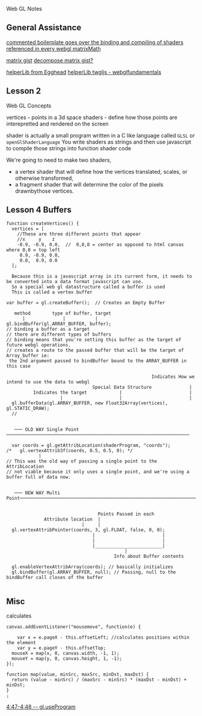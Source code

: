 Web GL Notes
## General Assistance
[commented boilerplate goes over the binding and compiling of shaders referenced in every webgl ](https://webglfundamentals.org/webgl/lessons/webgl-boilerplate.html)
[matrixMath](https://developer.mozilla.org/en-US/docs/Web/API/WebGL_API/Matrix_math_for_the_web)

[matrix gist](https://github.com/start940315/matrix/blob/master/matrix.js)
[decompose matrix gist?](https://github.com/michaelvillar/dynamics.js/blob/master/src/dynamics.coffee#L766-L920)


[helperLib from Egghead](http://glmatrix.net/docs/index.html)
[helperLib twgljs - webglfundamentals](http://twgljs.org/docs/)

## Lesson 2

<!--
██╗     ███████╗███████╗███████╗ ██████╗ ███╗   ██╗    ██████╗               ██████╗  █████╗ ███████╗██╗ ██████╗    ██╗███╗   ██╗███████╗ ██████╗
██║     ██╔════╝██╔════╝██╔════╝██╔═══██╗████╗  ██║    ╚════██╗              ██╔══██╗██╔══██╗██╔════╝██║██╔════╝    ██║████╗  ██║██╔════╝██╔═══██╗
██║     █████╗  ███████╗███████╗██║   ██║██╔██╗ ██║     █████╔╝    █████╗    ██████╔╝███████║███████╗██║██║         ██║██╔██╗ ██║█████╗  ██║   ██║
██║     ██╔══╝  ╚════██║╚════██║██║   ██║██║╚██╗██║    ██╔═══╝     ╚════╝    ██╔══██╗██╔══██║╚════██║██║██║         ██║██║╚██╗██║██╔══╝  ██║   ██║
███████╗███████╗███████║███████║╚██████╔╝██║ ╚████║    ███████╗              ██████╔╝██║  ██║███████║██║╚██████╗    ██║██║ ╚████║██║     ╚██████╔╝
╚══════╝╚══════╝╚══════╝╚══════╝ ╚═════╝ ╚═╝  ╚═══╝    ╚══════╝              ╚═════╝ ╚═╝  ╚═╝╚══════╝╚═╝ ╚═════╝    ╚═╝╚═╝  ╚═══╝╚═╝      ╚═════╝

-->


Web GL Concepts

vertices - points in a 3d space
shaders -  define how those points are interepretted and rendered on the screen

shader is actually a small program written in a C like language called `GLSL` or `openGlShaderLanguage`
You write shaders as strings and then use javascript to compile those strings into function shader code


We're going to need to make two shaders, 
- a vertex shader that will define how the vertices translated, scales, or otherwise transformed, 
- a fragment shader that will determine the color of the pixels drawnbythose vertices.



## Lesson 4 Buffers

<!--
██╗     ███████╗███████╗███████╗ ██████╗ ███╗   ██╗    ██╗  ██╗    ██████╗ ██╗   ██╗███████╗███████╗███████╗██████╗ ███████╗       ██████╗ ██╗███╗   ██╗██████╗ ██╗███╗   ██╗ ██████╗        ████████╗ █████╗ ██████╗  ██████╗ ███████╗████████╗███████╗
██║     ██╔════╝██╔════╝██╔════╝██╔═══██╗████╗  ██║    ██║  ██║    ██╔══██╗██║   ██║██╔════╝██╔════╝██╔════╝██╔══██╗██╔════╝       ██╔══██╗██║████╗  ██║██╔══██╗██║████╗  ██║██╔════╝        ╚══██╔══╝██╔══██╗██╔══██╗██╔════╝ ██╔════╝╚══██╔══╝██╔════╝
██║     █████╗  ███████╗███████╗██║   ██║██╔██╗ ██║    ███████║    ██████╔╝██║   ██║█████╗  █████╗  █████╗  ██████╔╝███████╗       ██████╔╝██║██╔██╗ ██║██║  ██║██║██╔██╗ ██║██║  ███╗          ██║   ███████║██████╔╝██║  ███╗█████╗     ██║   ███████╗
██║     ██╔══╝  ╚════██║╚════██║██║   ██║██║╚██╗██║    ╚════██║    ██╔══██╗██║   ██║██╔══╝  ██╔══╝  ██╔══╝  ██╔══██╗╚════██║       ██╔══██╗██║██║╚██╗██║██║  ██║██║██║╚██╗██║██║   ██║          ██║   ██╔══██║██╔══██╗██║   ██║██╔══╝     ██║   ╚════██║
███████╗███████╗███████║███████║╚██████╔╝██║ ╚████║         ██║    ██████╔╝╚██████╔╝██║     ██║     ███████╗██║  ██║███████║▄█╗    ██████╔╝██║██║ ╚████║██████╔╝██║██║ ╚████║╚██████╔╝▄█╗       ██║   ██║  ██║██║  ██║╚██████╔╝███████╗   ██║   ███████║
╚══════╝╚══════╝╚══════╝╚══════╝ ╚═════╝ ╚═╝  ╚═══╝         ╚═╝    ╚═════╝  ╚═════╝ ╚═╝     ╚═╝     ╚══════╝╚═╝  ╚═╝╚══════╝╚═╝    ╚═════╝ ╚═╝╚═╝  ╚═══╝╚═════╝ ╚═╝╚═╝  ╚═══╝ ╚═════╝ ╚═╝       ╚═╝   ╚═╝  ╚═╝╚═╝  ╚═╝ ╚═════╝ ╚══════╝   ╚═╝   ╚══════╝

-->
```
function createVertices() {
  vertices = [
    //These are three different points that appear
    //x     y    z
    -0.9, -0.9, 0.0,  //  0,0,0 = center as opposed to html canvas where 0,0 = top left
     0.9, -0.9, 0.0,
     0.0,  0.9, 0.0
  ];

  Because this is a javascript array in its current form, it needs to be converted into a data format javascript can use.
  So a special web gl datastructure called a buffer is used
  This is called a vertex buffer
```

  
  ```
  var buffer = gl.createBuffer();  // Creates an Empty Buffer
  ```
  
  ```
     method        type of buffer, target
        |              |           |
  gl.bindBuffer(gl.ARRAY_BUFFER, buffer);
  // binding a buffer as a target 
  // there are different types of buffers
  // binding means that you're setting this buffer as the target of future webgl operations.
  // creates a route to the passed buffer that will be the target of Array_buffer ie:
   the 2nd argument passed to bindBuffer bound to the ARRAY_BUFFER in this case
  ```  

```                                    
                                                      Indicates How we intend to use the data to webgl
                                Special Data Structure              |
          Indicates the target            |                         |
                    |                     |                         |
  gl.bufferData(gl.ARRAY_BUFFER, new Float32Array(vertices), gl.STATIC_DRAW);
  // 

```


```
  
   ─── OLD WAY Single Point ────────────────────────────────────────────────────────────────────
  
  var coords = gl.getAttribLocation(shaderProgram, "coords");
/*   gl.vertexAttrib3f(coords, 0.5, 0.5, 0); */
            |
// This was the old way of passing a single point to the AttribLocation
// not viable because it only uses a single point, and we're using a buffer full of data now.
```

```
  
   ─── NEW WAY Multi Point────────────────────────────────────────────────────────────────────
                            

                                  Points Passed in each
              Attribute location  |
                            |     |
  gl.vertexAttribPointer(coords, 3, gl.FLOAT, false, 0, 0);
                                |                         |
                                |                         |
                                |_________________________|
                                            |
                                        Info about Buffer contents

  gl.enableVertexAttribArray(coords); // basically initializes 
  gl.bindBuffer(gl.ARRAY_BUFFER, null); // Passing, null to the bindBuffer call closes of the buffer

```
```

```


## Misc 
calculates 
```
canvas.addEventListener("mousemove", function(e) {

    var x = e.pageX - this.offsetLeft; //calculates positions within the element
    var y = e.pageY - this.offsetTop;  
  mouseX = map(x, 0, canvas.width, -1, 1);
  mouseY = map(y, 0, canvas.height, 1, -1);
});

function map(value, minSrc, maxSrc, minDst, maxDst) {
  return (value - minSrc) / (maxSrc - minSrc) * (maxDst - minDst) + minDst;
}
;
```


[4:47-4:48 -- gl.useProgram](https://egghead.io/lessons/webgl-introduction-to-webgl-shaders)


<!--
██╗    ██╗███████╗██████╗  ██████╗ ██╗         ███████╗██╗   ██╗███╗   ██╗██████╗  █████╗ ███╗   ███╗███████╗███╗   ██╗████████╗ █████╗ ██╗     ███████╗    ██╗     ██╗███╗   ██╗██╗  ██╗
██║    ██║██╔════╝██╔══██╗██╔════╝ ██║         ██╔════╝██║   ██║████╗  ██║██╔══██╗██╔══██╗████╗ ████║██╔════╝████╗  ██║╚══██╔══╝██╔══██╗██║     ██╔════╝    ██║     ██║████╗  ██║██║ ██╔╝
██║ █╗ ██║█████╗  ██████╔╝██║  ███╗██║         █████╗  ██║   ██║██╔██╗ ██║██║  ██║███████║██╔████╔██║█████╗  ██╔██╗ ██║   ██║   ███████║██║     ███████╗    ██║     ██║██╔██╗ ██║█████╔╝
██║███╗██║██╔══╝  ██╔══██╗██║   ██║██║         ██╔══╝  ██║   ██║██║╚██╗██║██║  ██║██╔══██║██║╚██╔╝██║██╔══╝  ██║╚██╗██║   ██║   ██╔══██║██║     ╚════██║    ██║     ██║██║╚██╗██║██╔═██╗
╚███╔███╔╝███████╗██████╔╝╚██████╔╝███████╗    ██║     ╚██████╔╝██║ ╚████║██████╔╝██║  ██║██║ ╚═╝ ██║███████╗██║ ╚████║   ██║   ██║  ██║███████╗███████║    ███████╗██║██║ ╚████║██║  ██╗
 ╚══╝╚══╝ ╚══════╝╚═════╝  ╚═════╝ ╚══════╝    ╚═╝      ╚═════╝ ╚═╝  ╚═══╝╚═════╝ ╚═╝  ╚═╝╚═╝     ╚═╝╚══════╝╚═╝  ╚═══╝   ╚═╝   ╚═╝  ╚═╝╚══════╝╚══════╝    ╚══════╝╚═╝╚═╝  ╚═══╝╚═╝  ╚═╝


[Web GL 1](https://webglfundamentals.org/)


-->


<!-- https://www.npmjs.com/package/vue-unity-webgl -->